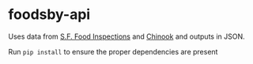 # foodsby-api

Uses data from [S.F. Food Inspections](http://2016.padjo.org/tutorials/sqlite-data-starterpacks/#toc-american-community-survey-1-year-data-for-2015) and [Chinook](https://github.com/lerocha/chinook-database) and outputs in JSON.

Run `pip install` to ensure the proper dependencies are present
